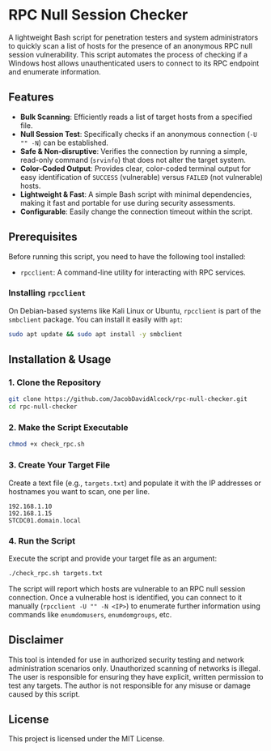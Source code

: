 # RPC Null Session Checker

A lightweight Bash script for penetration testers and system administrators to quickly scan a list of hosts for the presence of an anonymous RPC null session vulnerability. This script automates the process of checking if a Windows host allows unauthenticated users to connect to its RPC endpoint and enumerate information.

## Features

- **Bulk Scanning**: Efficiently reads a list of target hosts from a specified file.
- **Null Session Test**: Specifically checks if an anonymous connection (`-U "" -N`) can be established.
- **Safe & Non-disruptive**: Verifies the connection by running a simple, read-only command (`srvinfo`) that does not alter the target system.
- **Color-Coded Output**: Provides clear, color-coded terminal output for easy identification of `SUCCESS` (vulnerable) versus `FAILED` (not vulnerable) hosts.
- **Lightweight & Fast**: A simple Bash script with minimal dependencies, making it fast and portable for use during security assessments.
- **Configurable**: Easily change the connection timeout within the script.

## Prerequisites

Before running this script, you need to have the following tool installed:

- `rpcclient`: A command-line utility for interacting with RPC services.

### Installing `rpcclient`

On Debian-based systems like Kali Linux or Ubuntu, `rpcclient` is part of the `smbclient` package. You can install it easily with `apt`:

```bash
sudo apt update && sudo apt install -y smbclient
```

## Installation & Usage

### 1. Clone the Repository

```bash
git clone https://github.com/JacobDavidAlcock/rpc-null-checker.git
cd rpc-null-checker
```

### 2. Make the Script Executable

```bash
chmod +x check_rpc.sh
```

### 3. Create Your Target File

Create a text file (e.g., `targets.txt`) and populate it with the IP addresses or hostnames you want to scan, one per line.

```
192.168.1.10
192.168.1.15
STCDC01.domain.local
```

### 4. Run the Script

Execute the script and provide your target file as an argument:

```bash
./check_rpc.sh targets.txt
```

The script will report which hosts are vulnerable to an RPC null session connection. Once a vulnerable host is identified, you can connect to it manually (`rpcclient -U "" -N <IP>`) to enumerate further information using commands like `enumdomusers`, `enumdomgroups`, etc.

## Disclaimer

This tool is intended for use in authorized security testing and network administration scenarios only. Unauthorized scanning of networks is illegal. The user is responsible for ensuring they have explicit, written permission to test any targets. The author is not responsible for any misuse or damage caused by this script.

## License

This project is licensed under the MIT License.
